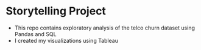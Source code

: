 # Storytelling Project 

- This repo contains exploratory analysis of the telco churn dataset using Pandas and SQL
- I created my visualizations using Tableau 
